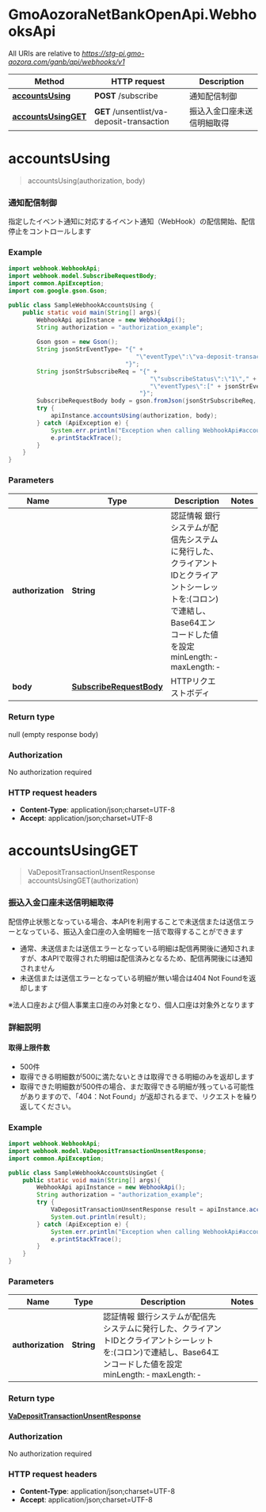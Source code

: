 # GmoAozoraNetBankOpenApi.WebhooksApi

All URIs are relative to *https://stg-pi.gmo-aozora.com/ganb/api/webhooks/v1*

Method | HTTP request | Description
------------- | ------------- | -------------
[**accountsUsing**](WebhooksApi.md#accountsUsing) | **POST** /subscribe | 通知配信制御
[**accountsUsingGET**](WebhooksApi.md#accountsUsingGET) | **GET** /unsentlist/va-deposit-transaction | 振込入金口座未送信明細取得

# **accountsUsing**
> accountsUsing(authorization, body)

### 通知配信制御

指定したイベント通知に対応するイベント通知（WebHook）の配信開始、配信停止をコントロールします

### Example
```java
import webhook.WebhookApi;
import webhook.model.SubscribeRequestBody;
import common.ApiException;
import com.google.gson.Gson;

public class SampleWebhookAccountsUsing {
    public static void main(String[] args){
        WebhookApi apiInstance = new WebhookApi();
        String authorization = "authorization_example";
        
        Gson gson = new Gson();
        String jsonStrEventType= "{" +
                                    "\"eventType\":\"va-deposit-transaction\"" +
                                 "}";
        String jsonStrSubscribeReq = "{" +
                                        "\"subscribeStatus\":\"1\"," +
                                        "\"eventTypes\":[" + jsonStrEventType + "]" +
                                     "}";
        SubscribeRequestBody body = gson.fromJson(jsonStrSubscribeReq, SubscribeRequestBody.class); // SubscribeRequestBody | HTTPリクエストボディ
        try {
            apiInstance.accountsUsing(authorization, body);
        } catch (ApiException e) {
            System.err.println("Exception when calling WebhookApi#accountsUsing");
            e.printStackTrace();
        }
    }
}
```

### Parameters

Name | Type | Description  | Notes
------------- | ------------- | ------------- | -------------
 **authorization** | **String**| 認証情報 銀行システムが配信先システムに発行した、クライアントIDとクライアントシーレットを:(コロン)で連結し、Base64エンコードした値を設定 minLength: ‐ maxLength: ‐  | 
 **body** | [**SubscribeRequestBody**](SubscribeRequestBody.md)| HTTPリクエストボディ | 

### Return type

null (empty response body)

### Authorization

No authorization required

### HTTP request headers

 - **Content-Type**: application/json;charset=UTF-8
 - **Accept**: application/json;charset=UTF-8

# **accountsUsingGET**
> VaDepositTransactionUnsentResponse accountsUsingGET(authorization)

### 振込入金口座未送信明細取得

配信停止状態となっている場合、本APIを利用することで未送信または送信エラーとなっている、振込入金口座の入金明細を一括で取得することができます
* 通常、未送信または送信エラーとなっている明細は配信再開後に通知されますが、本APIで取得された明細は配信済みとなるため、配信再開後には通知されません
* 未送信または送信エラーとなっている明細が無い場合は404 Not Foundを返却します

※法人口座および個人事業主口座のみ対象となり、個人口座は対象外となります

### 詳細説明

#### 取得上限件数
* 500件
* 取得できる明細数が500に満たないときは取得できる明細のみを返却します
* 取得できた明細数が500件の場合、まだ取得できる明細が残っている可能性がありますので、「404：Not Found」が返却されるまで、リクエストを繰り返してください。

### Example
```java
import webhook.WebhookApi;
import webhook.model.VaDepositTransactionUnsentResponse;
import common.ApiException;

public class SampleWebhookAccountsUsingGet {
    public static void main(String[] args){
        WebhookApi apiInstance = new WebhookApi();
        String authorization = "authorization_example";
        try {
            VaDepositTransactionUnsentResponse result = apiInstance.accountsUsingGET(authorization);
            System.out.println(result);
        } catch (ApiException e) {
            System.err.println("Exception when calling WebhookApi#accountsUsingGET");
            e.printStackTrace();
        }
    }
}
```

### Parameters

Name | Type | Description  | Notes
------------- | ------------- | ------------- | -------------
 **authorization** | **String**| 認証情報 銀行システムが配信先システムに発行した、クライアントIDとクライアントシーレットを:(コロン)で連結し、Base64エンコードした値を設定 minLength: ‐ maxLength: ‐  | 

### Return type

[**VaDepositTransactionUnsentResponse**](VaDepositTransactionUnsentResponse.md)

### Authorization

No authorization required

### HTTP request headers

 - **Content-Type**: application/json;charset=UTF-8
 - **Accept**: application/json;charset=UTF-8

